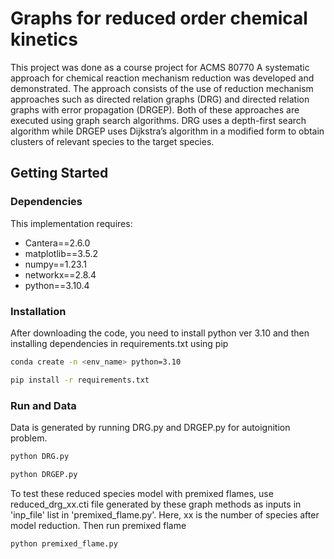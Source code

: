 Graphs for reduced order chemical kinetics
======================================
This project was done as a course project for ACMS 80770
A systematic approach for chemical reaction mechanism reduction was developed
and demonstrated. The approach consists of the use of reduction mechanism
approaches such as directed relation graphs (DRG) and directed relation graphs
with error propagation (DRGEP). Both of these approaches are executed using
graph search algorithms. DRG uses a depth-first search algorithm while DRGEP
uses Dijkstra’s algorithm in a modified form to obtain clusters of relevant species
to the target species.



## Getting Started

### Dependencies

This implementation requires:

* Cantera==2.6.0
* matplotlib==3.5.2
* numpy==1.23.1
* networkx==2.8.4
* python==3.10.4

### Installation

After downloading the code, you need to install python ver 3.10 and then installing dependencies in requirements.txt using pip

```bash
conda create -n <env_name> python=3.10
```
```bash
pip install -r requirements.txt
```

### Run and Data 

Data is generated by running DRG.py and DRGEP.py for autoignition problem. 

```bash
python DRG.py
```
```bash
python DRGEP.py
```
To test these reduced species model with premixed flames, use reduced_drg_xx.cti file generated by these graph methods as inputs in 'inp_file' list in 'premixed_flame.py'. Here, xx is the number of species after model reduction. Then run premixed flame
```bash
python premixed_flame.py
```


